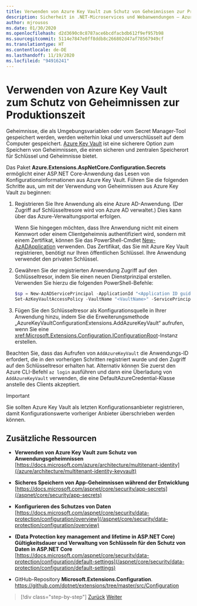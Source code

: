 ```yaml
---
title: Verwenden von Azure Key Vault zum Schutz von Geheimnissen zur Produktionszeit
description: Sicherheit in .NET-Microservices und Webanwendungen – Azure Key Vault ist eine hervorragende Möglichkeit, Anwendungsgeheimnisse zu behandeln, die vollständig von Administratoren gesteuert werden. Administratoren können sogar Entwicklungswerte zuweisen und widerrufen, ohne dass Entwickler sie behandeln müssen.
author: mjrousos
ms.date: 01/30/2020
ms.openlocfilehash: d2d3690c0c8787ace6bcdfacbdb612f9ef957b98
ms.sourcegitcommit: 5114e7847e0ff8ddb8c266802d47af78567949cf
ms.translationtype: HT
ms.contentlocale: de-DE
ms.lasthandoff: 11/19/2020
ms.locfileid: "94916241"
---
```

# <a name="use-azure-key-vault-to-protect-secrets-at-production-time"></a>Verwenden von Azure Key Vault zum Schutz von Geheimnissen zur Produktionszeit

Geheimnisse, die als Umgebungsvariablen oder vom Secret Manager-Tool gespeichert werden, werden weiterhin lokal und unverschlüsselt auf dem Computer gespeichert. [Azure Key Vault](https://azure.microsoft.com/services/key-vault/) ist eine sicherere Option zum Speichern von Geheimnissen, die einen sicheren und zentralen Speicherort für Schlüssel und Geheimnisse bietet.

Das Paket **Azure.Extensions.AspNetCore.Configuration.Secrets** ermöglicht einer ASP.NET Core-Anwendung das Lesen von Konfigurationsinformationen aus Azure Key Vault. Führen Sie die folgenden Schritte aus, um mit der Verwendung von Geheimnissen aus Azure Key Vault zu beginnen:

1. Registrieren Sie Ihre Anwendung als eine Azure AD-Anwendung. (Der Zugriff auf Schlüsseltresore wird von Azure AD verwaltet.) Dies kann über das Azure-Verwaltungsportal erfolgen.

   Wenn Sie hingegen möchten, dass Ihre Anwendung nicht mit einem Kennwort oder einem Clientgeheimnis authentifiziert wird, sondern mit einem Zertifikat, können Sie das PowerShell-Cmdlet [New-AzADApplication](/powershell/module/az.resources/new-azadapplication) verwenden. Das Zertifikat, das Sie mit Azure Key Vault registrieren, benötigt nur Ihren öffentlichen Schlüssel. Ihre Anwendung verwendet den privaten Schlüssel.

2. Gewähren Sie der registrierten Anwendung Zugriff auf den Schlüsseltresor, indem Sie einen neuen Dienstprinzipal erstellen. Verwenden Sie hierzu die folgenden PowerShell-Befehle:

   ```powershell
   $sp = New-AzADServicePrincipal -ApplicationId "<Application ID guid>"
   Set-AzKeyVaultAccessPolicy -VaultName "<VaultName>" -ServicePrincipalName $sp.ServicePrincipalNames[0] -PermissionsToSecrets all -ResourceGroupName "<KeyVault Resource Group>"
   ```

3. Fügen Sie den Schlüsseltresor als Konfigurationsquelle in Ihrer Anwendung hinzu, indem Sie die Erweiterungsmethode „AzureKeyVaultConfigurationExtensions.AddAzureKeyVault“ aufrufen, wenn Sie eine <xref:Microsoft.Extensions.Configuration.IConfigurationRoot>-Instanz erstellen.

Beachten Sie, dass das Aufrufen von `AddAzureKeyVault` die Anwendungs-ID erfordert, die in den vorherigen Schritten registriert wurde und den Zugriff auf den Schlüsseltresor erhalten hat. Alternativ können Sie zuerst den Azure CLI-Befehl `az login` ausführen und dann eine Überladung von `AddAzureKeyVault` verwenden, die eine DefaultAzureCredential-Klasse anstelle des Clients akzeptiert.

> [!IMPORTANT]
> Sie sollten Azure Key Vault als letzten Konfigurationsanbieter registrieren, damit Konfigurationswerte vorheriger Anbieter überschrieben werden können.

## <a name="additional-resources"></a>Zusätzliche Ressourcen

- **Verwenden von Azure Key Vault zum Schutz von Anwendungsgeheimnissen** \
  [https://docs.microsoft.com/azure/architecture/multitenant-identity](/azure/architecture/multitenant-identity-keyvault)

- **Sicheres Speichern von App-Geheimnissen während der Entwicklung** \
  [https://docs.microsoft.com/aspnet/core/security/app-secrets](/aspnet/core/security/app-secrets)

- **Konfigurieren des Schutzes von Daten** \
  [https://docs.microsoft.com/aspnet/core/security/data-protection/configuration/overview](/aspnet/core/security/data-protection/configuration/overview)

- **(Data Protection key management and lifetime in ASP.NET Core) Gültigkeitsdauer und Verwaltung von Schlüsseln für den Schutz von Daten in ASP.NET Core** \
  [https://docs.microsoft.com/aspnet/core/security/data-protection/configuration/default-settings](/aspnet/core/security/data-protection/configuration/default-settings)

- GitHub-Repository **Microsoft.Extensions.Configuration**. \
  <https://github.com/dotnet/extensions/tree/master/src/Configuration>

>[!div class="step-by-step"]
>[Zurück](developer-app-secrets-storage.md)
>[Weiter](../key-takeaways.md)
